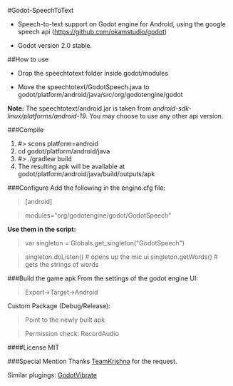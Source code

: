 #Godot-SpeechToText
- Speech-to-text support on Godot engine for Android, using the google speech api (https://github.com/okamstudio/godot)

- Godot version 2.0 stable.

##How to use
- Drop the speechtotext folder inside godot/modules

- Move the speechtotext/GodotSpeech.java to godot/platform/android/java/src/org/godotengine/godot

**Note:** The speechtotext/android.jar is taken from  *android-sdk-linux/platforms/android-19*. You may choose to use any other api version.

###Compile
1. #> scons platform=android
2. cd godot/platform/android/java
3. #> ./gradlew build
4. The resulting apk will be available at godot/platform/android/java/build/outputs/apk
 
###Configure
Add the following in the engine.cfg file:

> [android]

> modules="org/godotengine/godot/GodotSpeech"

**Use them in the script:**

> var singleton = Globals.get_singleton("GodotSpeech")

> singleton.doListen() # opens up the mic ui
> singleton.getWords() # gets the strings of words 

###Build the game apk
From the settings of the godot engine UI:

> Export->Target->Android


Custom Package (Debug/Release): 
> Point to the newly built apk

> Permission check: RecordAudio

####License
MIT

###Special Mention
Thanks [TeamKrishna](http://teamkrishna.in) for the request.

Similar plugings: [GodotVibrate](https://github.com/literaldumb/GodotVibrate) 

